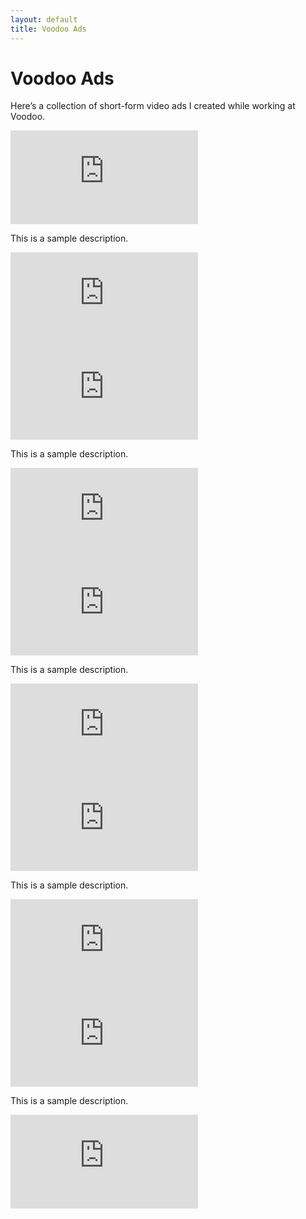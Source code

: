 ```yaml
---
layout: default
title: Voodoo Ads
---
```


# Voodoo Ads

Here’s a collection of short-form video ads I created while working at Voodoo.

<div class="video-grid">

  <div class="video-item">
    <iframe src="https://www.youtube.com/embed/o4FMMymeing" frameborder="0" allowfullscreen></iframe>
    <p>This is a sample description.</p>
  </div>
  <div class="video-item">
    <iframe src="https://www.youtube.com/embed/Zm0tsDtz6ug" frameborder="0" allowfullscreen></iframe>
    
  </div>
  <div class="video-item">
    <iframe src="https://www.youtube.com/embed/EbkiOjXr7K4" frameborder="0" allowfullscreen></iframe>
    <p>This is a sample description.</p>
  </div>
  <div class="video-item">
    <iframe src="https://www.youtube.com/embed/zrFeSp6JNWI" frameborder="0" allowfullscreen></iframe>
    
  </div>
  <div class="video-item">
    <iframe src="https://www.youtube.com/embed/o0RsmriQ9o4" frameborder="0" allowfullscreen></iframe>
    <p>This is a sample description.</p>
  </div>
  <div class="video-item">
    <iframe src="https://www.youtube.com/embed/mK-sFWuZA_g" frameborder="0" allowfullscreen></iframe>
    
  </div>
  <div class="video-item">
    <iframe src="https://www.youtube.com/embed/reIDbZfuqGY" frameborder="0" allowfullscreen></iframe>
    <p>This is a sample description.</p>
  </div>
  <div class="video-item">
    <iframe src="https://www.youtube.com/embed/piEj5y3y-g4" frameborder="0" allowfullscreen></iframe>
    
  </div>
  <div class="video-item">
    <iframe src="https://www.youtube.com/embed/xYOC6JpClUs" frameborder="0" allowfullscreen></iframe>
    <p>This is a sample description.</p>
  </div>
  <div class="video-item">
    <iframe src="https://www.youtube.com/embed/O0_9Mhgt1j0" frameborder="0" allowfullscreen></iframe>
    
  </div>
</div>
